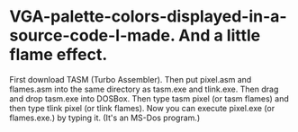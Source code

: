 # VGA-palette-colors-displayed-in-a-source-code-I-made. And a little flame effect.

First download TASM (Turbo Assembler). Then put pixel.asm and flames.asm into the same directory as tasm.exe and tlink.exe. Then drag and drop tasm.exe into DOSBox. Then type tasm pixel (or tasm flames) and then type tlink pixel (or tlink flames). Now you can execute pixel.exe (or flames.exe.) by typing it. (It's an MS-Dos program.)
